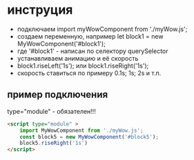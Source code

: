 # инструция
 *  подключаем import myWowComponent from './myWow.js';
 *  создаем переменную, например let block1 = new MyWowComponent('#block1');
 *  где '#block1' - написан по селектору querySelector
 *  устанавливаем анимацию и её скорость
 *  block1.riseLeft('1s'); или block1.riseRight('1s');
 *  скорость ставиться по примеру 0.1s; 1s; 2s и т.п.
## пример подключения
type="module" - обязателен!!!
``` html
<script type="module" >
	import MyWowComponent from './myWow.js';
	const block5 = new MyWowComponent('#block5');
	block5.riseRight('1s')
</script>
```

